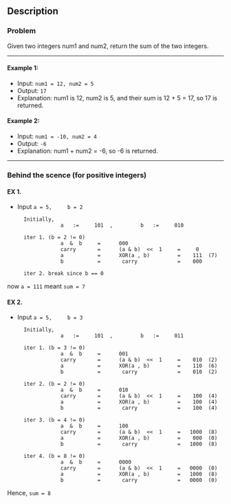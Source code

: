 ## Description
### Problem 
Given two integers num1 and num2, return the sum of the two integers.

------

#### Example 1:
- Input: `num1 = 12, num2 = 5`
- Output: `17`
- Explanation: num1 is 12, num2 is 5, and their sum is 12 + 5 = 17, so 17 is returned.

#### Example 2:
- Input: `num1 = -10, num2 = 4`
- Output: `-6`
- Explanation: num1 + num2 = -6, so -6 is returned.

------

### Behind the scence (for positive integers)
#### EX 1. 
- Input `a = 5,     b = 2`

        Initially,
                    a   :=     101  ,         b   :=     010 

        iter 1. (b = 2 != 0)    
                    a  &  b     =      000
                    carry       =      (a & b)  <<  1     =     0
                    a           =      XOR(a , b)         =    111  (7) 
                    b           =       carry             =    000  
        
        iter 2. break since b == 0
        
now `a = 111` meant `sum = 7`

#### EX 2. 
- Input `a = 5,     b = 3`

        Initially,
                    a   :=     101  ,         b   :=     011

        iter 1. (b = 3 != 0)
                    a  &  b     =      001
                    carry       =      (a & b)  <<  1     =    010  (2) 
                    a           =      XOR(a , b)         =    110  (6) 
                    b           =       carry             =    010  (2)

        iter 2. (b = 2 != 0)
                    a  &  b     =      010
                    carry       =      (a & b)  <<  1     =    100  (4) 
                    a           =      XOR(a , b)         =    100  (4) 
                    b           =       carry             =    100  (4)

        iter 3. (b = 4 != 0)
                    a  &  b     =      100
                    carry       =      (a & b)  <<  1     =   1000  (8) 
                    a           =      XOR(a , b)         =    000  (0) 
                    b           =       carry             =   1000  (8)

        iter 4. (b = 8 != 0)
                    a  &  b     =      0000
                    carry       =      (a & b)  <<  1     =   0000  (0) 
                    a           =      XOR(a , b)         =   1000  (8) 
                    b           =       carry             =   0000  (0)

Hence, `sum = 8`
